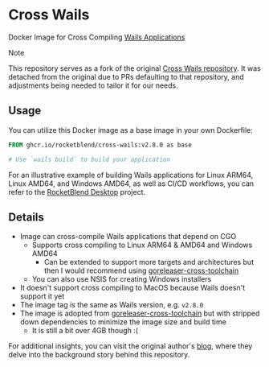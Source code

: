 # Cross Wails

Docker Image for Cross Compiling [Wails Applications](https://wails.io/)

> [!NOTE]  
> This repository serves as a fork of the original [Cross Wails repository](https://github.com/abjrcode/cross-wails). It was detached from the original due to PRs defaulting to that repository, and adjustments being needed to tailor it for our needs.

## Usage

You can utilize this Docker image as a base image in your own Dockerfile:

```dockerfile
FROM ghcr.io/rocketblend/cross-wails:v2.8.0 as base

# Use `wails build` to build your application
```

For an illustrative example of building Wails applications for Linux ARM64, Linux AMD64, and Windows AMD64, as well as CI/CD workflows, you can refer to the [RocketBlend Desktop](https://github.com/rocketblend/rocketblend-desktop) project.

## Details

- Image can cross-compile Wails applications that depend on CGO
  - Supports cross compiling to Linux ARM64 & AMD64 and Windows AMD64
    - Can be extended to support more targets and architectures but then I would
      recommend using [goreleaser-cross-toolchain](https://github.com/goreleaser/goreleaser-cross-toolchains/tree/main)
  - You can also use NSIS for creating Windows installers
- It doesn't support cross compiling to MacOS because Wails doesn't support it yet
- The image tag is the same as Wails version, e.g. `v2.8.0`
- The image is adopted from [goreleaser-cross-toolchain](https://github.com/goreleaser/goreleaser-cross-toolchains/tree/main) but with stripped down dependencies
  to minimize the image size and build time
  - It is still a bit over 4GB though :(

For additional insights, you can visit the original author's [blog](https://madin.dev/cross-wails), where they delve into the background story behind this repository.